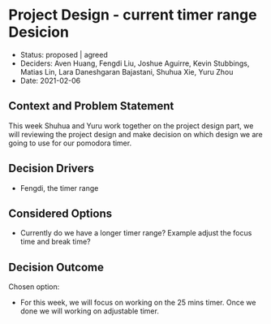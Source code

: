 # Project Design - current timer range Desicion

* Status: proposed | agreed
* Deciders: Aven Huang, Fengdi Liu, Joshue Aguirre, Kevin Stubbings, Matias Lin,
Lara Daneshgaran Bajastani, Shuhua Xie, Yuru Zhou
* Date: 2021-02-06 


## Context and Problem Statement

  This week Shuhua and Yuru work together on the project design part, we will reviewing the project design and make decision on which design we are going to use for our pomodora timer. 

## Decision Drivers 

* Fengdi, the timer range

## Considered Options

* Currently do we have a longer timer range? Example adjust the focus time and break time?


## Decision Outcome

Chosen option: 

* For this week, we will focus on working on the 25 mins timer. Once we done we will working on adjustable timer.
